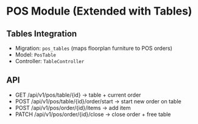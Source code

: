 # POS Module (Extended with Tables)

## Tables Integration
- Migration: `pos_tables` (maps floorplan furniture to POS orders)
- Model: `PosTable`
- Controller: `TableController`

## API
- GET /api/v1/pos/table/{id} → table + current order
- POST /api/v1/pos/table/{id}/order/start → start new order on table
- POST /api/v1/pos/order/{id}/items → add item
- PATCH /api/v1/pos/order/{id}/close → close order + free table
